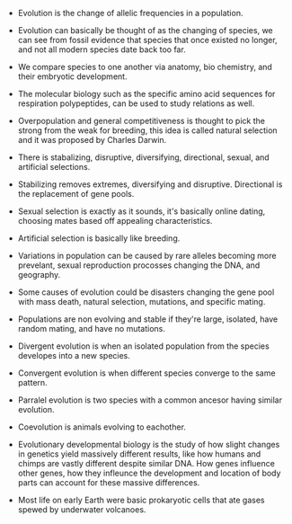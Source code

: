 - Evolution is the change of allelic frequencies in a population. 

- Evolution can basically be thought of as the changing of species, we can see from fossil evidence that species that once existed no longer, and not all modern species date back too far. 

- We compare species to one another via anatomy, bio chemistry, and their embryotic development. 

- The molecular biology such as the specific amino acid sequences for respiration polypeptides, can be used to study relations as well. 

- Overpopulation and general competitiveness is thought to pick the strong from the weak for breeding, this idea is called natural selection and it was proposed by Charles Darwin. 

- There is stabalizing, disruptive, diversifying, directional, sexual, and artificial selections. 

- Stabilizing removes extremes, diversifying and disruptive. Directional is the replacement of gene pools. 

- Sexual selection is exactly as it sounds, it's basically online dating, choosing mates based off appealing characteristics. 

- Artificial selection is basically like breeding. 

- Variations in population can be caused by rare alleles becoming more prevelant, sexual reproduction procosses changing the DNA, and geography. 

- Some causes of evolution could be disasters changing the gene pool with mass death, natural selection, mutations, and specific mating. 

- Populations are non evolving and stable if they're large, isolated, have random mating, and have no mutations. 

- Divergent evolution is when an isolated population from the species developes into a new species. 

- Convergent evolution is when different species converge to the same pattern. 

- Parralel evolution is two species with a common ancesor having similar evolution. 

- Coevolution is animals evolving to eachother. 

- Evolutionary developmental biology is the study of how slight changes in genetics yield massively different results, like how humans and chimps are vastly different despite similar DNA.  How genes influence other genes, how they infleunce the development and location of body parts can account for these massive differences. 

- Most life on early Earth were basic prokaryotic cells that ate gases spewed by underwater volcanoes. 